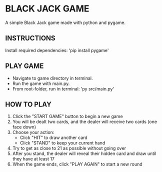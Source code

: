 # BLACK JACK GAME

A simple Black Jack game made with python and pygame.

## INSTRUCTIONS

Install required dependencies: 'pip install pygame'

## PLAY GAME

- Navigate to game directory in terminal.
- Run the game with main.py.
- From root-folder, run in terminal: 'py src/main.py'

## HOW TO PLAY

1. Click the "START GAME" button to begin a new game
2. You will be dealt two cards, and the dealer will receive two cards (one face down)
3. Choose your action:
   - Click "HIT" to draw another card
   - Click "STAND" to keep your current hand
4. Try to get as close to 21 as possible without going over
5. After you stand, the dealer will reveal their hidden card and draw until they have at least 17
6. When the game ends, click "PLAY AGAIN" to start a new round
